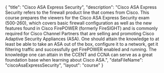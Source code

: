 {
	"title": "Cisco ASA Express Security",
	"description": "Cisco ASA Express Security refers to the firewall product line that comes from Cisco. This course prepares the viewers for the Cisco ASA Express Security exam (500-260), which covers basic firewall configuration as well as the new features found in Cisco FirePOWER (formerly FireSIGHT) and is commonly required for Cisco Channel Partners that are selling and promoting Cisco Adaptive Security Appliances (ASA). One should attain the knowledge to at least be able to take an ASA out of the box, configure it to a network, get it filtering traffic and successfully get FirePOWER enabled and running. The knowledge one can attain in the CCENT and CCNA can serve as a great foundation base when learning about Cisco ASA.",
	"dataFileName": "ciscoAsaExpressSecurity",
	"layout": "course"
}